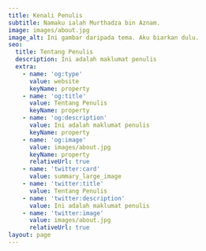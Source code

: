 ```yaml
---
title: Kenali Penulis
subtitle: Namaku ialah Murthadza bin Aznam.
image: images/about.jpg
image_alt: Ini gambar daripada tema. Aku biarkan dulu.
seo:
  title: Tentang Penulis
  description: Ini adalah maklumat penulis
  extra:
    - name: 'og:type'
      value: website
      keyName: property
    - name: 'og:title'
      value: Tentang Penulis
      keyName: property
    - name: 'og:description'
      value: Ini adalah maklumat penulis
      keyName: property
    - name: 'og:image'
      value: images/about.jpg
      keyName: property
      relativeUrl: true
    - name: 'twitter:card'
      value: summary_large_image
    - name: 'twitter:title'
      value: Tentang Penulis
    - name: 'twitter:description'
      value: Ini adalah maklumat penulis
    - name: 'twitter:image'
      value: images/about.jpg
      relativeUrl: true
layout: page
---
```


